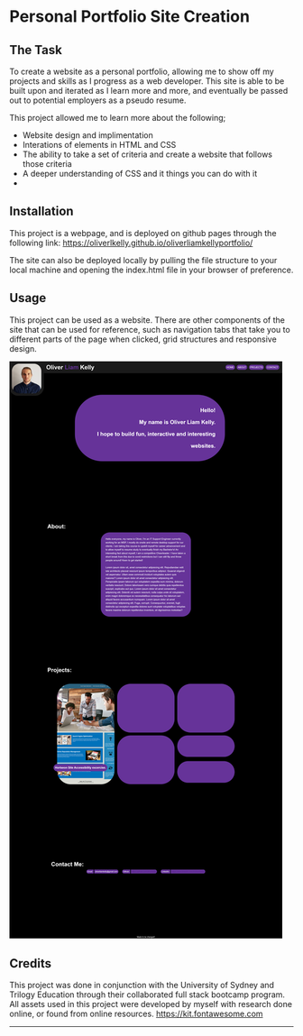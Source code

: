 # Personal Portfolio Site Creation

## The Task

To create a website as a personal portfolio, allowing me to show off my projects and skills as I progress as a web developer. This site is able to be built upon and iterated as I learn more and more, and eventually be passed out to potential employers as a pseudo resume.

This project allowed me to learn more about the following;
- Website design and implimentation
- Interations of elements in HTML and CSS
- The ability to take a set of criteria and create a website that follows those criteria
- A deeper understanding of CSS and it things you can do with it
- 

## Installation

This project is a webpage, and is deployed on github pages through the following link:
    https://oliverlkelly.github.io/oliverliamkellyportfolio/

The site can also be deployed locally by pulling the file structure to your local machine and opening the index.html file in your browser of preference.

## Usage
This project can be used as a website. There are other components of the site that can be used for reference, such as navigation tabs that take you to different parts of the page when clicked, grid structures and responsive design.

![Alt text](./assets/images/websitescreenshot.png?raw=true "Screenshot of my web page")

## Credits
This project was done in conjunction with the University of Sydney and Trilogy Education through their collaborated full stack bootcamp program. All assets used in this project were developed by myself with research done online, or found from online resources.
    https://kit.fontawesome.com

---
